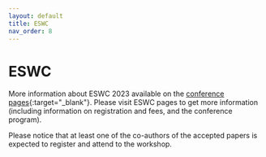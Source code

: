 ```yaml
---
layout: default
title: ESWC
nav_order: 8
---
```


# ESWC
More information about ESWC 2023 available on the [conference pages](https://2023.eswc-conferences.org/){:target="_blank"}. Please visit ESWC pages to get more information (including information on registration and fees, and the conference program).

Please notice that at least one of the co-authors of the accepted papers is expected to register and attend to the workshop.